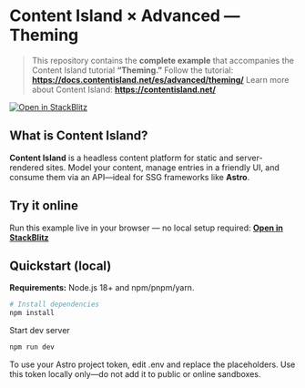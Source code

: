 # Content Island × Advanced — Theming

> This repository contains the **complete example** that accompanies the Content Island tutorial **“Theming.”**
> Follow the tutorial: **https://docs.contentisland.net/es/advanced/theming/**
> Learn more about Content Island: **https://contentisland.net/**

[![Open in StackBlitz](https://developer.stackblitz.com/img/open_in_stackblitz.svg)]()

## What is Content Island?
**Content Island** is a headless content platform for static and server-rendered sites.
Model your content, manage entries in a friendly UI, and consume them via an API—ideal for SSG frameworks like **Astro**.

## Try it online
Run this example live in your browser — no local setup required:
**[Open in StackBlitz]()**

## Quickstart (local)

**Requirements:** Node.js 18+ and npm/pnpm/yarn.

```bash
# Install dependencies
npm install
```

Start dev server

```bash
npm run dev
```

To use your Astro project token, edit .env and replace the placeholders. Use this token locally only—do not add it to public or online sandboxes.
